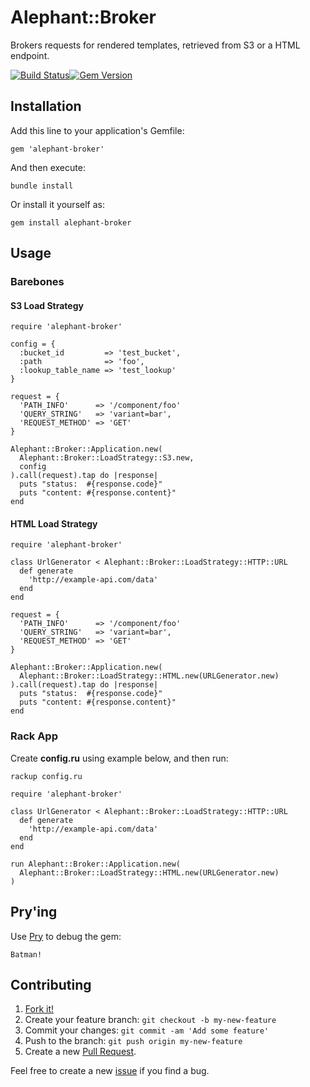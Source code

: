 # Alephant::Broker

Brokers requests for rendered templates, retrieved from S3 or a HTML endpoint.

[![Build Status](https://travis-ci.org/BBC-News/alephant-broker.png?branch=master)](https://travis-ci.org/BBC-News/alephant-broker)[![Gem Version](https://badge.fury.io/rb/alephant-broker.png)](http://badge.fury.io/rb/alephant-broker)

## Installation

Add this line to your application's Gemfile:

    gem 'alephant-broker'

And then execute:

    bundle install

Or install it yourself as:

    gem install alephant-broker

## Usage

### Barebones

#### S3 Load Strategy

```
require 'alephant-broker'

config = {
  :bucket_id         => 'test_bucket',
  :path              => 'foo',
  :lookup_table_name => 'test_lookup'
}

request = {
  'PATH_INFO'      => '/component/foo'
  'QUERY_STRING'   => 'variant=bar',
  'REQUEST_METHOD' => 'GET'
}

Alephant::Broker::Application.new(
  Alephant::Broker::LoadStrategy::S3.new,
  config
).call(request).tap do |response|
  puts "status:  #{response.code}"
  puts "content: #{response.content}"
end
```

#### HTML Load Strategy

```
require 'alephant-broker'

class UrlGenerator < Alephant::Broker::LoadStrategy::HTTP::URL
  def generate
    'http://example-api.com/data'
  end
end

request = {
  'PATH_INFO'      => '/component/foo'
  'QUERY_STRING'   => 'variant=bar',
  'REQUEST_METHOD' => 'GET'
}

Alephant::Broker::Application.new(
  Alephant::Broker::LoadStrategy::HTML.new(URLGenerator.new)
).call(request).tap do |response|
  puts "status:  #{response.code}"
  puts "content: #{response.content}"
end
```

### Rack App

Create **config.ru** using example below, and then run:

    rackup config.ru

```
require 'alephant-broker'

class UrlGenerator < Alephant::Broker::LoadStrategy::HTTP::URL
  def generate
    'http://example-api.com/data'
  end
end

run Alephant::Broker::Application.new(
  Alephant::Broker::LoadStrategy::HTML.new(URLGenerator.new)
)
```

## Pry'ing

Use [Pry](https://github.com/pry/pry) to debug the gem:

```
Batman!
```

## Contributing

1. [Fork it!]( http://github.com/bbc-news/alephant-broker/fork)
2. Create your feature branch: `git checkout -b my-new-feature`
3. Commit your changes: `git commit -am 'Add some feature'`
4. Push to the branch: `git push origin my-new-feature`
5. Create a new [Pull Request](https://github.com/BBC-News/alephant-broker/pulls).

Feel free to create a new [issue](https://github.com/BBC-News/alephant-broker/issues/new) if you find a bug.



